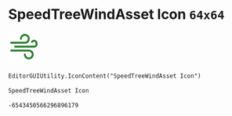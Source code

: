 # SpeedTreeWindAsset Icon `64x64`
<img src="/img/SpeedTreeWindAsset%20Icon.png" width=64 height=64>

``` CSharp
EditorGUIUtility.IconContent("SpeedTreeWindAsset Icon")
```
```
SpeedTreeWindAsset Icon
```
```
-6543450566296896179
```
